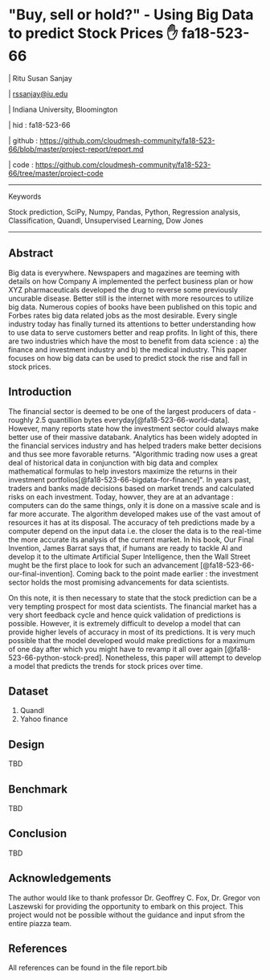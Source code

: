 # "Buy, sell or hold?" - Using Big Data to predict Stock Prices  :hand:  fa18-523-66

| Ritu Susan Sanjay   

|  rssanjay@iu.edu

| Indiana University, Bloomington

| hid : fa18-523-66

| github : https://github.com/cloudmesh-community/fa18-523-66/blob/master/project-report/report.md

| code : https://github.com/cloudmesh-community/fa18-523-66/tree/master/project-code

---

Keywords

Stock prediction, SciPy, Numpy, Pandas, Python, Regression analysis, Classification, Quandl, Unsupervised Learning, Dow Jones

---


## Abstract

Big data is everywhere. Newspapers and magazines are teeming with details on how Company A implemented the perfect business plan or how XYZ pharmaceuticals developed the drug to reverse some previously uncurable disease. Better still is the internet with more resources to utilize big data. Numerous copies of books have been published on this topic and Forbes rates big data related jobs as the most desirable. Every single industry today has finally turned its attentions to better understanding how to use data to serve customers better and reap profits. In light of this, there are two industries which have the most to benefit from data science : a) the finance and investment industry and b) the medical industry. This paper focuses on how big data can be used to predict stock the rise and fall in stock prices. 


## Introduction

The financial sector is deemed to be one of the largest producers of data - roughly 2.5 quantillion bytes everyday[@fa18-523-66-world-data]. However, many reports state how the investment sector could always make better use of their massive databank. Analytics
has been widely adopted in the financial services industry and has helped traders make better decisions and thus see more
favorable returns. "Algorithmic trading now uses a great deal of historical data in conjunction with big data and complex 
mathematical formulas to help investors maximize the returns in their investment portfolios[@fa18-523-66-bigdata-for-finance]". In years past, traders and banks made decisions based on market trends and calculated risks on each investment. Today, howver, they are at an advantage : computers can do the same things, only it is done on a massive scale and is far more accurate. The algorithm developed makes use of the vast amout of resources it has at its disposal. The accuracy of teh predictions made by a computer depend on the input data i.e. the closer the data is to the real-time the more accurate its analysis of the current market. In his book, Our Final Invention, James Barrat says that, if humans are ready to tackle AI and develop it to the ultimate Artificial Super Intelligence, then the Wall Street mught be the first place to look for such an advancement [@fa18-523-66-our-final-invention]. Coming back to the point made earlier : the investment sector holds the most promising advancements for data scientists. 

On this note, it is then necessary to state that the stock prediction can be a very tempting prospect for most data scientists. The financial market has a very short feedback cycle and hence quick validation of predictions is possible. However, it is extremely difficult to develop a model that can provide higher levels of accuracy in most of its predictions. It is very much possible that the model developed would make predictions for a maximum of one day after which you might have to revamp it all over again [@fa18-523-66-python-stock-pred]. Nonetheless, this paper will attempt to develop a model that predicts the trends for stock prices over time.

## Dataset

1) Quandl
2) Yahoo finance

## Design

TBD

## Benchmark

TBD

## Conclusion

TBD

## Acknowledgements

The author would like to thank professor Dr. Geoffrey C. Fox, Dr. Gregor von Laszewski for providing the opportunity to embark on this project. This project would not be possible without the guidance and input sfrom the entire piazza team.

## References

All references can be found in the file report.bib
